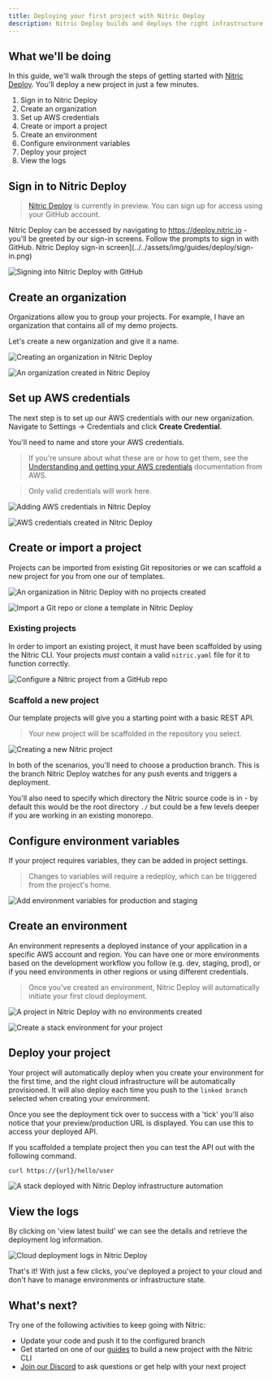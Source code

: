 ```yaml
---
title: Deploying your first project with Nitric Deploy
description: Nitric Deploy builds and deploys the right infrastructure from your code in your chosen cloud.
---
```


## What we'll be doing

In this guide, we'll walk through the steps of getting started with [Nitric Deploy](https://deploy.nitric.io). You'll deploy a new project in just a few minutes.

1. Sign in to Nitric Deploy
2. Create an organization
3. Set up AWS credentials
4. Create or import a project
5. Create an environment
6. Configure environment variables
7. Deploy your project
8. View the logs

## Sign in to Nitric Deploy

> [Nitric Deploy](https://deploy.nitric.io) is currently in preview. You can sign up for access using your GitHub account.

Nitric Deploy can be accessed by navigating to https://deploy.nitric.io - you'll be greeted by our sign-in screens. Follow the prompts to sign in with GitHub.
Nitric Deploy sign-in screen](../../assets/img/guides/deploy/sign-in.png)

![Signing into Nitric Deploy with GitHub](../../assets/img/guides/deploy/sign-in-3.png)

## Create an organization

Organizations allow you to group your projects. For example, I have an organization that contains all of my demo projects.

Let's create a new organization and give it a name.

![Creating an organization in Nitric Deploy](../../assets/img/guides/deploy/add-org-2.png)

![An organization created in Nitric Deploy](../../assets/img/guides/deploy/add-org.png)

## Set up AWS credentials

The next step is to set up our AWS credentials with our new organization. Navigate to Settings -> Credentials and click **Create Credential**.

You'll need to name and store your AWS credentials.

> If you're unsure about what these are or how to get them, see the [Understanding and getting your AWS credentials](https://docs.aws.amazon.com/general/latest/gr/aws-sec-cred-types.html) documentation from AWS.

> Only valid credentials will work here.

![Adding AWS credentials in Nitric Deploy](../../assets/img/guides/deploy/add-org-credentials.png)

![AWS credentials created in Nitric Deploy](../../assets/img/guides/deploy/add-org-credentials-2.png)

## Create or import a project

Projects can be imported from existing Git repositories or we can scaffold a new project for you from one our of templates.

![An organization in Nitric Deploy with no projects created](../../assets/img/guides/deploy/add-project.png)

![Import a Git repo or clone a template in Nitric Deploy](../../assets/img/guides/deploy/add-project-2.png)

### Existing projects

In order to import an existing project, it must have been scaffolded by using the Nitric CLI. Your projects _must_ contain a valid `nitric.yaml` file for it to function correctly.

![Configure a Nitric project from a GitHub repo](../../assets/img/guides/deploy/add-project-existing.png)

### Scaffold a new project

Our template projects will give you a starting point with a basic REST API.

> Your new project will be scaffolded in the repository you select.

![Creating a new Nitric project](../../assets/img/guides/deploy/add-project-new.png)

In both of the scenarios, you'll need to choose a production branch. This is the branch Nitric Deploy watches for any push events and triggers a deployment.

You'll also need to specify which directory the Nitric source code is in - by default this would be the root directory `./` but could be a few levels deeper if you are working in an existing monorepo.

## Configure environment variables

If your project requires variables, they can be added in project settings.

> Changes to variables will require a redeploy, which can be triggered from the project's home.

![Add environment variables for production and staging](../../assets/img/guides/deploy/new-environment-variable.png)

## Create an environment

An environment represents a deployed instance of your application in a specific AWS account and region. You can have one or more environments based on the development workflow you follow (e.g. dev, staging, prod), or if you need environments in other regions or using different credentials.

> Once you've created an environment, Nitric Deploy will automatically initiate your first cloud deployment.

![A project in Nitric Deploy with no environments created](../../assets/img/guides/deploy/new-environment.png)

![Create a stack environment for your project](../../assets/img/guides/deploy/new-environment-2.png)

## Deploy your project

Your project will automatically deploy when you create your environment for the first time, and the right cloud infrastructure will be automatically provisioned. It will also deploy each time you push to the `linked branch` selected when creating your environment.

Once you see the deployment tick over to success with a 'tick' you'll also notice that your preview/production URL is displayed. You can use this to access your deployed API.

If you scaffolded a template project then you can test the API out with the following command.

```bash
curl https://{url}/hello/user
```

![A stack deployed with Nitric Deploy infrastructure automation](../../assets/img/guides/deploy/deploy-2.png)

## View the logs

By clicking on 'view latest build' we can see the details and retrieve the deployment log information.

![Cloud deployment logs in Nitric Deploy](../../assets/img/guides/deploy/deploy-logs.png)

That's it! With just a few clicks, you've deployed a project to your cloud and don't have to manage environments or infrastructure state.

## What's next?

Try one of the following activities to keep going with Nitric:

- Update your code and push it to the configured branch
- Get started on one of our [guides](/docs/reference) to build a new project with the Nitric CLI
- [Join our Discord](https://discord.gg/Webemece5C) to ask questions or get help with your next project
